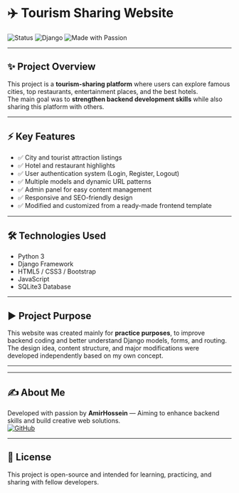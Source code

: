 # ✈️ Tourism Sharing Website

![Status](https://img.shields.io/badge/Status-Completed-brightgreen)
![Django](https://img.shields.io/badge/Django-Framework-blue)
![Made with Passion](https://img.shields.io/badge/Made%20with-Passion-red)

---

## ✨ Project Overview

This project is a **tourism-sharing platform** where users can explore famous cities, top restaurants, entertainment places, and the best hotels.  
The main goal was to **strengthen backend development skills** while also sharing this platform with others.

---

## ⚡ Key Features
- ✅ City and tourist attraction listings
- ✅ Hotel and restaurant highlights
- ✅ User authentication system (Login, Register, Logout)
- ✅ Multiple models and dynamic URL patterns
- ✅ Admin panel for easy content management
- ✅ Responsive and SEO-friendly design
- ✅ Modified and customized from a ready-made frontend template

---

## 🛠️ Technologies Used
- Python 3
- Django Framework
- HTML5 / CSS3 / Bootstrap
- JavaScript
- SQLite3 Database

---

## ▶️ Project Purpose

This website was created mainly for **practice purposes**, to improve backend coding and better understand Django models, forms, and routing.  
The design idea, content structure, and major modifications were developed independently based on my own concept.

---

---

## ✍️ About Me
Developed with passion by **AmirHossein** — Aiming to enhance backend skills and build creative web solutions.  
[![GitHub](https://img.shields.io/badge/GitHub-Profile-black)](https://github.com)

---

## 📜 License
This project is open-source and intended for learning, practicing, and sharing with fellow developers.
